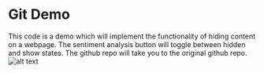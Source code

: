 # Git Demo

This code is a demo which will implement the functionality of hiding content on a webpage. The sentiment analysis button will toggle between hidden and show states. The github repo will take you to the original github repo.
![alt text](http://url/to/img.png)
